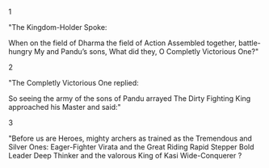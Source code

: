 1

"The Kingdom-Holder Spoke:

When on the field of Dharma
     the field of Action
Assembled together, battle-hungry
My and Pandu’s sons,
What did they, O Completly Victorious One?"

2

"The Completly Victorious One replied:

So seeing the army of the sons of Pandu
arrayed
The Dirty Fighting King
approached his Master
and said:"

3

"Before us are Heroes, mighty archers
as trained as the Tremendous and Silver Ones:
Eager-Fighter
Virata
and the Great Riding Rapid Stepper
Bold Leader
Deep Thinker
and the valorous King of Kasi
Wide-Conquerer
?